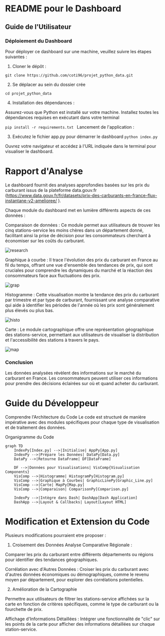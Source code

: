 # README pour le Dashboard 

## Guide de l'Utilisateur

### Déploiement du Dashboard

Pour déployer ce dashboard sur une machine, veuillez suivre les étapes suivantes :

1. Cloner le dépôt :

` git clone https://github.com/coti96/projet_python_data.git `

2. Se déplacer au sein du dossier crée

  ` cd projet_python_data `

4. Installation des dépendances :

Assurez-vous que Python est installé sur votre machine.
Installez toutes les dépendances requises en exécutant dans votre terminal

```pip install -r requirements.txt ``` 
Lancement de l'application :

3. Exécutez le fichier app.py pour démarrer le dashboard
```python index.py```

Ouvrez votre navigateur et accédez à l'URL indiquée dans le terminal pour visualiser le dashboard.

# Rapport d'Analyse

Le dashboard fournit des analyses approfondies basées sur les prix du carburant issus de la plateforme data.gouv.fr (https://www.data.gouv.fr/fr/datasets/prix-des-carburants-en-france-flux-instantane-v2-amelioree/
). 

Chaque module du dashboard met en lumière différents aspects de ces données :

Comparaison de données : Ce module permet aux utilisateurs de trouver les cinq stations-service les moins chères dans un département donné, facilitant ainsi la prise de décision pour les consommateurs cherchant à économiser sur les coûts du carburant.

![research](https://github.com/coti96/projet_python_data/assets/100384497/dfb4d84f-0867-43a3-b752-e26b4560f277)


Graphique à courbe : Il trace l'évolution des prix du carburant en France au fil du temps, offrant une vue d'ensemble des tendances de prix, qui sont cruciales pour comprendre les dynamiques du marché et la réaction des consommateurs face aux fluctuations des prix.

![grap](https://github.com/coti96/projet_python_data/assets/100384497/90349e54-daf5-4b88-b9da-9b93f67efdbb)


Histogramme : Cette visualisation montre la tendance des prix du carburant par trimestre et par type de carburant, fournissant une analyse comparative qui aide à identifier les périodes de l'année où les prix sont généralement plus élevés ou plus bas.

![histo](https://github.com/coti96/projet_python_data/assets/100384497/f9886eb0-b86a-4bc1-93d7-95d1a726a89e)

Carte : Le module cartographique offre une représentation géographique des stations-service, permettant aux utilisateurs de visualiser la distribution et l'accessibilité des stations à travers le pays.

![map](https://github.com/coti96/projet_python_data/assets/100384497/0d926d84-f3f7-4ecf-a705-92a2f94bbd48)



### Conclusion
Les données analysées révèlent des informations  sur le marché du carburant en France. Les consommateurs peuvent utiliser ces informations pour prendre des décisions éclairées sur où et quand acheter du carburant. 



# Guide du Développeur
Comprendre l'Architecture du Code
Le code est structuré de manière impérative avec des modules spécifiques pour chaque type de visualisation et de traitement des données.

Organigramme du Code
```mermaid
graph TD
    IndexPy[Index.py] -->|Initialise| AppPy[App.py]
    IndexPy -->|Prépare les Données| DataPy[Data.py]
    DataPy -->|Retourne DataFrame| DF[DataFrame]

    DF -->|Données pour Visualisations| VisComp{Visualisation Components}
    VisComp -->|Histogramme| HistogramPy[Histogram.py]
    VisComp -->|Graphique à Courbes| GraphicLinePy[Graphic_Line.py]
    VisComp -->|Carte| MapPy[Map.py]
    VisComp -->|Comparaison| ComparisonPy[Comparison.py]

    IndexPy -->|Intègre dans Dash| DashApp[Dash Application]
    DashApp -->|Layout & Callbacks| Layout[Layout HTML]
```

# Modification et Extension du Code

Plusieurs modifications pourraient etre proposer : 

1. Croisement des Données
Analyse Comparative Régionale :

Comparer les prix du carburant entre différents départements ou régions pour identifier des tendances géographiques.

Corrélation avec d'Autres Données : Croiser les prix du carburant avec d'autres données économiques ou démographiques, comme le revenu moyen par département, pour explorer des corrélations potentielles.

2. Amélioration de la Cartographie
   
Permettre aux utilisateurs de filtrer les stations-service affichées sur la carte en fonction de critères spécifiques, comme le type de carburant ou la fourchette de prix.

Affichage d'Informations Détaillées : Intégrer une fonctionnalité de "clic" sur les points de la carte pour afficher des informations détaillées sur chaque station-service.


